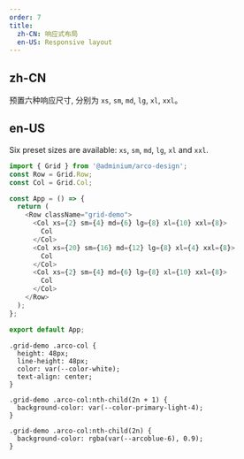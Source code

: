 ```yaml
---
order: 7
title:
  zh-CN: 响应式布局
  en-US: Responsive layout
---
```


## zh-CN

预置六种响应尺寸, 分别为 `xs`, `sm`, `md`, `lg`, `xl`, `xxl`。

## en-US

Six preset sizes are available: `xs`, `sm`, `md`, `lg`, `xl` and `xxl`.

```js
import { Grid } from '@adminium/arco-design';
const Row = Grid.Row;
const Col = Grid.Col;

const App = () => {
  return (
    <Row className="grid-demo">
      <Col xs={2} sm={4} md={6} lg={8} xl={10} xxl={8}>
        Col
      </Col>
      <Col xs={20} sm={16} md={12} lg={8} xl={4} xxl={8}>
        Col
      </Col>
      <Col xs={2} sm={4} md={6} lg={8} xl={10} xxl={8}>
        Col
      </Col>
    </Row>
  );
};

export default App;
```

```css:silent
.grid-demo .arco-col {
  height: 48px;
  line-height: 48px;
  color: var(--color-white);
  text-align: center;
}

.grid-demo .arco-col:nth-child(2n + 1) {
  background-color: var(--color-primary-light-4);
}

.grid-demo .arco-col:nth-child(2n) {
  background-color: rgba(var(--arcoblue-6), 0.9);
}
```
